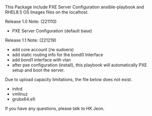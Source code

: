 This Package include PXE Server Configuration ansible-playbook and RHEL8.5 OS Images files on the localhost.

Release 1.0 Note: (221110)
 - PXE Server Configuration (default base)

Release 1.1 Note: (221219)
 - add core account (/w sudoers)
 - add static routing info for the bond0 Interface
 - add bond1 interface with vlan
 - after pxe configuration (install), this playbook will automatically PXE setup and boot the server.

Due to upload capacity limitations, the file below does not exist.
 - initrd
 - vmlinuz
 - grubx64.efi


If you have any questions, please talk to HK Jeon.
